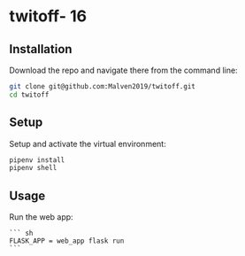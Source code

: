 # twitoff- 16


## Installation

Download the repo and navigate there from the command line:

```sh
git clone git@github.com:Malven2019/twitoff.git
cd twitoff
```

## Setup

Setup and activate the virtual environment:
```sh
pipenv install
pipenv shell
```


## Usage

Run the web app:

    ``` sh
    FLASK_APP = web_app flask run
    ```
